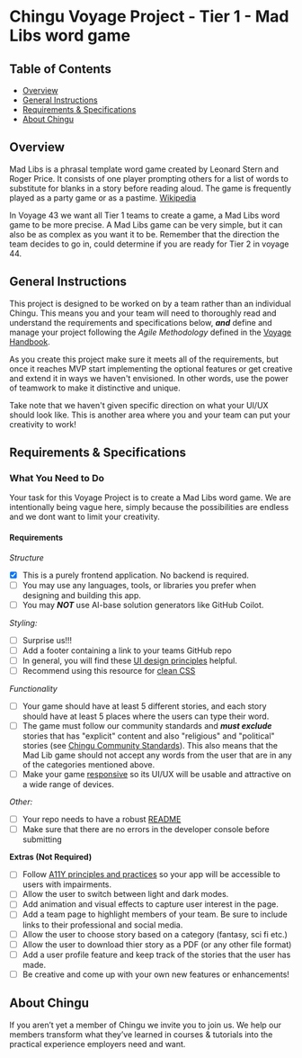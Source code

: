 # Chingu Voyage Project - Tier 1 - Mad Libs word game

## Table of Contents

* [Overview](#overview)
* [General Instructions](#general-instructions)
* [Requirements & Specifications](#requirements-specifications)
* [About Chingu](#about-chingu)

## Overview

Mad Libs is a phrasal template word game created by Leonard Stern and Roger Price. 
It consists of one player prompting others for a list of words to substitute for blanks 
in a story before reading aloud. The game is frequently played as a party game or as a pastime. [Wikipedia](https://en.wikipedia.org/wiki/Mad_Libs)

In Voyage 43 we want all Tier 1 teams to create a game, a Mad Libs word game to be more precise.
A Mad Libs game can be very simple, but it can also be as complex as you want it to be. Remember that 
the direction the team decides to go in, could determine if you are ready for Tier 2 in voyage 44.


## General Instructions

This project is designed to be worked on by a team rather than an individual
Chingu. This means you and your team will need to thoroughly read and
understand the requirements and specifications below, **_and_** define and
manage your project following the _Agile Methodology_ defined in the
[Voyage Handbook](https://chingucohorts.notion.site/Voyage-Guide-1e528dcbf1d241c9a93b4627f6f1c809).

As you create this project make sure it meets all of the requirements, but once
it reaches MVP start implementing the optional features or get creative and
extend it in ways we haven't envisioned. In other words, use the power of
teamwork to make it distinctive and unique.

Take note that we haven't given specific direction on what your UI/UX should
look like. This is another area where you and your team can put your creativity 
to work! 

## Requirements & Specifications
### What You Need to Do

Your task for this Voyage Project is to create a Mad Libs word game. We are intentionally
being vague here, simply because the possibilities are endless and we dont want to limit your creativity. 

#### Requirements

*Structure*

- [x] This is a purely frontend application. No backend is required. 
- [ ] You may use any languages, tools, or libraries you prefer when designing and building this app. 
- [ ] You may **_NOT_** use AI-base solution generators like GitHub Coilot. 

*Styling:*

- [ ] Surprise us!!!
- [ ] Add a footer containing a link to your teams GitHub repo
- [ ] In general, you will find these [UI design principles](https://www.justinmind.com/ui-design/principles) helpful.
- [ ] Recommend using this resource for [clean CSS](https://www.devbridge.com/articles/implementing-clean-css-bem-method/)

*Functionality*

- [ ] Your game should have at least 5 different stories, and each story should have at least 5 places where the users can type their word.
- [ ] The game must follow our community standards and **_must exclude_** stories that has "explicit" content and also "religious" and "political" stories (see [Chingu Community Standards](https://discord.com/channels/330284646283608064/914163956405395476/914165230119034900)). This also means that the Mad Lib game should not accept any words from the user that are in any of the categories mentioned above.
- [ ] Make your game [responsive](https://developers.google.com/web/fundamentals/design-and-ux/responsive/) so its UI/UX will be usable and attractive on a wide range of devices.

*Other:*

- [ ] Your repo needs to have a robust [README](https://medium.com/chingu/keys-to-a-well-written-readme-55c53d34fe6d)
- [ ] Make sure that there are no errors in the developer console before submitting

**Extras (Not Required)**

- [ ] Follow [A11Y principles and practices](https://www.a11yproject.com/) so your app will be accessible to users with impairments.
- [ ] Allow the user to switch between light and dark modes.
- [ ] Add animation and visual effects to capture user interest in the page.
- [ ] Add a team page to highlight members of your team. Be sure to include links to their professional and social media.
- [ ] Allow the user to choose story based on a category (fantasy, sci fi etc.)
- [ ] Allow the user to download thier story as a PDF (or any other file format)
- [ ] Add a user profile feature and keep track of the stories that the user has made.
- [ ] Be creative and come up with your own new features or enhancements! 

## About Chingu

If you aren’t yet a member of Chingu we invite you to join us. We help our 
members transform what they’ve learned in courses & tutorials into the 
practical experience employers need and want.